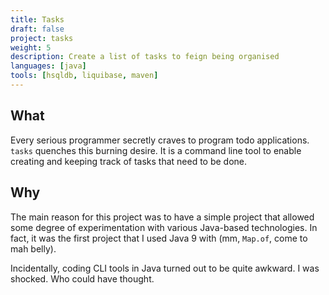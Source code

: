 ```yaml
---
title: Tasks
draft: false
project: tasks
weight: 5
description: Create a list of tasks to feign being organised
languages: [java]
tools: [hsqldb, liquibase, maven]
---
```


## What
Every serious programmer secretly craves to program todo applications. `tasks`
quenches this burning desire. It is a command line tool to enable creating and
keeping track of tasks that need to be done.

## Why
The main reason for this project was to have a simple project that allowed
some degree of experimentation with various Java-based technologies. In fact,
it was the first project that I used Java 9 with (mm, `Map.of`, come to mah 
belly).

Incidentally, coding CLI tools in Java turned out to be quite awkward. I was
shocked. Who could have thought.